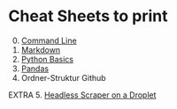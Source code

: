 # Cheat Sheets to print

0. [Command Line](https://github.com/MAZ-CAS-DDJ/kurs_19_20/blob/master/02%20Einstieg%20ins%20Programmieren/06%20terminal_cheatsheet.md)
1. [Markdown](https://github.com/MAZ-CAS-DDJ/kurs_19_20/blob/master/02%20Einstieg%20ins%20Programmieren/07%20markdown_cheatsheet.md)
2. [Python Basics](https://www.google.com/url?q=https://github.com/MAZ-CAS-DDJ/kurs_19_20/blob/master/05%2520Python%2520Teil%25203/Python3_reference_cheat_sheet-full.pdf&source=gmail&ust=1566390305678000&usg=AFQjCNGHtkVyCdiP4t1LWdA0KwFAmdEzlA)
3. [Pandas](https://github.com/MAZ-CAS-DDJ/kurs_19_20/blob/master/08%20Pandas%20Teil%201/material/Pandas_Cheat_Sheet.pdf)
4. Ordner-Struktur Github

EXTRA
5. [Headless Scraper on a Droplet](https://docs.google.com/document/d/1LIO5-VXDW2piwR8gAHPT8rJS2N6CLCIsY6deJsjU9LE/edit)
